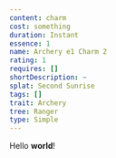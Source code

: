 ```yaml
---
content: charm
cost: something
duration: Instant
essence: 1
name: Archery e1 Charm 2
rating: 1
requires: []
shortDescription: ~
splat: Second Sunrise
tags: []
trait: Archery
tree: Ranger
type: Simple
---
```


Hello **world**!
